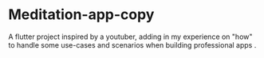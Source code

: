 # Meditation-app-copy
A flutter project inspired by a youtuber, adding in my experience on "how" to handle some use-cases and scenarios when building professional apps .
